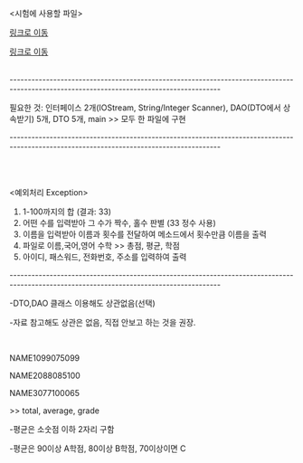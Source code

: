 <p><시험에 사용할 파일></p>
<a href = "https://github.com/StellaVulpis/Files-Java/blob/main/TEST_Prepare.java">링크로 이동</a>
<p><File 불러오기 참고자료></p>
<a href = "https://github.com/StellaVulpis/Files-Java/blob/main/File_Test.java">링크로 이동</a>
<br><br>
<p>----------------------------------------------------------------------------------------------------------------------------------------</p> 
<p>필요한 것: 인터페이스 2개(IOStream, String/Integer Scanner), DAO(DTO에서 상속받기) 5개, DTO 5개, main >> 모두 한 파일에 구현</p>
<p>----------------------------------------------------------------------------------------------------------------------------------------</p> 
<br><br>
<p><예외처리 Exception></p>
<ol>
<li>1-100까지의 합 (결과: 33)</li>
<li>어떤 수를 입력받아 그 수가 짝수, 홀수 판별 (33 정수 사용)</li>
<li>이름을 입력받아 이름과 횟수를 전달하여 메소드에서 횟수만큼 이름을 출력</li>
<li>파일로 이름,국어,영어 수학 >> 총점, 평균, 학점</li>
<li>아이디, 패스워드, 전화번호, 주소를 입력하여 출력</li>
</ol>
<p>----------------------------------------------------------------------------------------------------------------------------------------</p>
<p>-DTO,DAO 클래스 이용해도 상관없음(선택)</p>
<p>-자료 참고해도 상관은 없음, 직접 안보고 하는 것을 권장.</p>
<br>

<div>
<p><file.txt><p>
<p>NAME1099075099</p>
<p>NAME2088085100</p>
<p>NAME3077100065</p>
<p>>> total, average, grade</p>
</div>
<p>-평균은 소숫점 이하 2자리 구함</p>
<p>-평균은 90이상 A학점, 80이상 B학점, 70이상이면 C</p>
<br>

